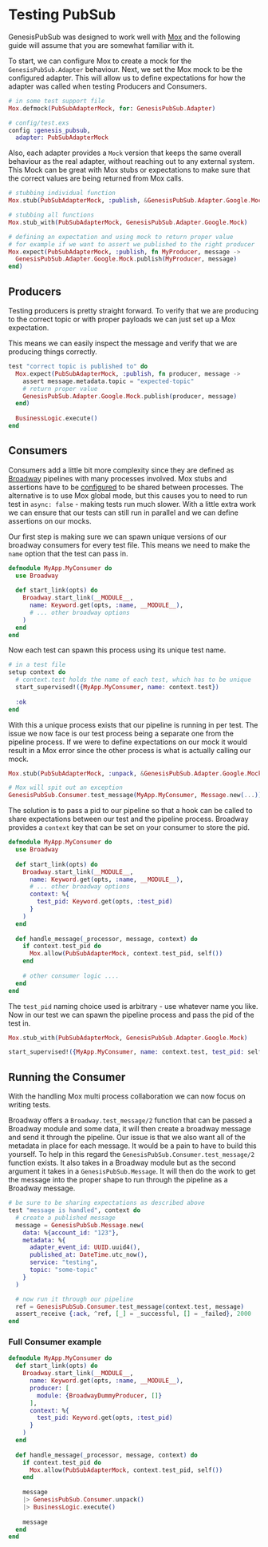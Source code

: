 # Testing PubSub

GenesisPubSub was designed to work well with [Mox](https://hexdocs.pm/mox) and the following guide will assume that you are somewhat familiar with it.

To start, we can configure Mox to create a mock for the `GenesisPubSub.Adapter` behaviour. Next, we set the Mox mock to be the configured adapter. This will allow us to define expectations for how the adapter was called when testing Producers and Consumers.

```elixir
# in some test support file
Mox.defmock(PubSubAdapterMock, for: GenesisPubSub.Adapter)

# config/test.exs
config :genesis_pubsub,
  adapter: PubSubAdapterMock
```

Also, each adapter provides a `Mock` version that keeps the same overall behaviour as the real adapter, without reaching out to any external system. This Mock can be great with Mox stubs or expectations to make sure that the correct values are being returned from Mox calls.

```elixir
# stubbing individual function
Mox.stub(PubSubAdapterMock, :publish, &GenesisPubSub.Adapter.Google.Mock.publish/2)

# stubbing all functions
Mox.stub_with(PubSubAdapterMock, GenesisPubSub.Adapter.Google.Mock)

# defining an expectation and using mock to return proper value
# for example if we want to assert we published to the right producer
Mox.expect(PubSubAdapterMock, :publish, fn MyProducer, message ->
  GenesisPubSub.Adapter.Google.Mock.publish(MyProducer, message)
end)
```

## Producers

Testing producers is pretty straight forward. To verify that we are producing to the correct topic or with proper payloads we can just set up a Mox expectation.

This means we can easily inspect the message and verify that we are producing things correctly.

```elixir
test "correct topic is published to" do
  Mox.expect(PubSubAdapterMock, :publish, fn producer, message ->
    assert message.metadata.topic = "expected-topic"
    # return proper value
    GenesisPubSub.Adapter.Google.Mock.publish(producer, message)
  end)
  
  BusinessLogic.execute()
end
```

## Consumers

Consumers add a little bit more complexity since they are defined as [Broadway](https://hexdocs.pm/broadway) pipelines with many processes involved. Mox stubs and assertions have to be [configured](https://hexdocs.pm/mox/Mox.html#module-multi-process-collaboration) to be shared between processes. The alternative is to use Mox global mode, but this causes you to need to run test in `async: false` - making tests run much slower. With a little extra work we can ensure that our tests can still run in parallel and we can define assertions on our mocks.

Our first step is making sure we can spawn unique versions of our broadway consumers for every test file. This means we need to make the `name` option that the test can pass in.

```elixir
defmodule MyApp.MyConsumer do
  use Broadway
  
  def start_link(opts) do
    Broadway.start_link(__MODULE__,
      name: Keyword.get(opts, :name, __MODULE__),
      # ... other broadway options
    )
  end
end
```

Now each test can spawn this process using its unique test name.

```elixir
# in a test file
setup context do
  # context.test holds the name of each test, which has to be unique
  start_supervised!({MyApp.MyConsumer, name: context.test})
  
  :ok
end
```

With this a unique process exists that our pipeline is running in per test. The issue we now face is our test process being a separate one from the pipeline process. If we were to define expectations on our mock it would result in a Mox error since the other process is what is actually calling our mock.

```elixir
Mox.stub(PubSubAdapterMock, :unpack, &GenesisPubSub.Adapter.Google.Mock.unpack/1)

# Mox will spit out an exception
GenesisPubSub.Consumer.test_message(MyApp.MyConsumer, Message.new(...))
```

The solution is to pass a pid to our pipeline so that a hook can be called to share expectations between our test and the pipeline process. Broadway provides a `context` key that can be set on your consumer to store the pid.


```elixir
defmodule MyApp.MyConsumer do
  use Broadway
  
  def start_link(opts) do
    Broadway.start_link(__MODULE__,
      name: Keyword.get(opts, :name, __MODULE__),
      # ... other broadway options
      context: %{
        test_pid: Keyword.get(opts, :test_pid)
      }
    )
  end
  
  def handle_message(_processor, message, context) do
    if context.test_pid do
      Mox.allow(PubSubAdapterMock, context.test_pid, self())
    end
    
    # other consumer logic ....
  end
end
```

The `test_pid` naming choice used is arbitrary - use whatever name you like. Now in our test we can spawn the pipeline process and pass the pid of the test in.

```elixir
Mox.stub_with(PubSubAdapterMock, GenesisPubSub.Adapter.Google.Mock)

start_supervised!({MyApp.MyConsumer, name: context.test, test_pid: self()})
```

## Running the Consumer

With the handling Mox multi process collaboration we can now focus on writing tests.

Broadway offers a `Broadway.test_message/2` function that can be passed a Broadway module and some data, it will then create a broadway message and send it through the pipeline. Our issue is that we also want all of the metadata in place for each message. It would be a pain to have to build this yourself. To help in this regard the `GenesisPubSub.Consumer.test_message/2` function exists. It also takes in a Broadway module but as the second argument it takes in a `GenesisPubSub.Message`. It will then do the work to get the message into the proper shape to run through the pipeline as a Broadway message.

```elixir
# be sure to be sharing expectations as described above
test "message is handled", context do
  # create a published message
  message = GenesisPubSub.Message.new(
    data: %{account_id: "123"},
    metadata: %{
      adapter_event_id: UUID.uuid4(),
      published_at: DateTime.utc_now(),
      service: "testing",
      topic: "some-topic"
    }
  )

  # now run it through our pipeline
  ref = GenesisPubSub.Consumer.test_message(context.test, message)
  assert_receive {:ack, ^ref, [_] = _successful, [] = _failed}, 2000
end
```

### Full Consumer example

```elixir
defmodule MyApp.MyConsumer do
  def start_link(opts) do
    Broadway.start_link(__MODULE__,
      name: Keyword.get(opts, :name, __MODULE__),
      producer: [
        module: {BroadwayDummyProducer, []}
      ],
      context: %{
        test_pid: Keyword.get(opts, :test_pid)
      }
    )
  end
  
  def handle_message(_processor, message, context) do
    if context.test_pid do
      Mox.allow(PubSubAdapterMock, context.test_pid, self())
    end
    
    message
    |> GenesisPubSub.Consumer.unpack()
    |> BusinessLogic.execute()
    
    message
  end
end
```
